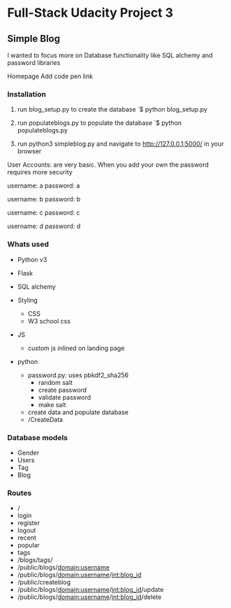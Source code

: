 # Full-Stack Udacity Project 3

## Simple Blog
I wanted to focus more on Database functionality like SQL alchemy and password libraries

Homepage
Add code pen link

### Installation
1. run blog_setup.py to create the database
`$ python blog_setup.py

2. run populateblogs.py to populate the database
`$ python populateblogs.py

3. run python3 simpleblog.py and navigate to http://127.0.0.1:5000/ in your browser


User Accounts: are very basic. When you add your own the password requires more security

username: a
password: a

username: b
password: b

username: c
password: c

username: d
password: d


### Whats used 
- Python v3
- Flask
- SQL alchemy
- Styling
    - CSS
    - W3 school css
    
- JS
    - custom js inlined on landing page
- python 
    - password.py: uses pbkdf2_sha256
        - random salt
        - create password
        - validate password
        - make salt
    - create data and populate database
    - /CreateData
### Database models
- Gender
- Users
- Tag
- Blog


### Routes
- /
- login
- register
- logout
- recent
- popular
- tags
- /blogs/tags/<tag>
- /public/blogs/<domain:username>
- /public/blogs/<domain:username>/<int:blog_id>
- /public/createblog
- /public/blogs/<domain:username>/<int:blog_id>/update
- /public/blogs/<domain:username>/<int:blog_id>/delete